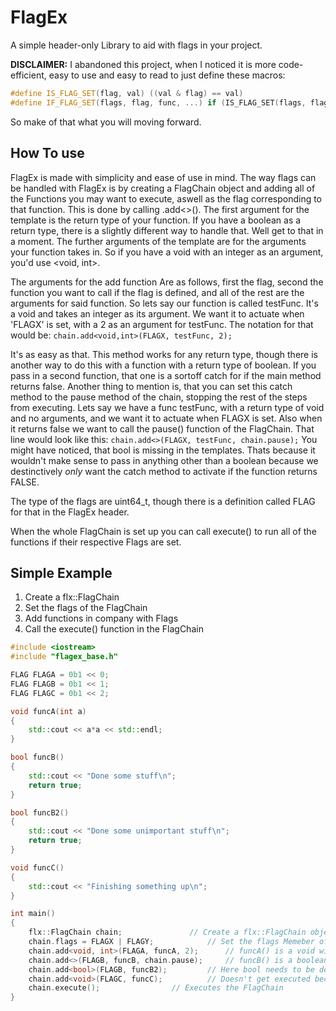 # FlagEx
A simple header-only Library to aid with flags in your project.

**DISCLAIMER:** I abandoned this project, when I noticed it is more code-efficient, easy to use and easy to read to just define these macros:
```c++
#define IS_FLAG_SET(flag, val) ((val & flag) == val)
#define IF_FLAG_SET(flags, flag, func, ...) if (IS_FLAG_SET(flags, flag) && !((bool)func(__VA_ARGS__)))
```
So make of that what you will moving forward.

## How To use
FlagEx is made with simplicity and ease of use in mind.
The way flags can be handled with FlagEx is by creating a FlagChain object and adding all of the Functions you may want to execute, aswell as the flag corresponding to that function.
This is done by calling .add<>().
The first argument for the template is the return type of your function. If you have a boolean as a return type, there is a slightly different way to handle that. Well get to that in a moment. 
The further arguments of the template are for the arguments your function takes in. So if you have a void with an integer as an argument, you'd use <void, int>.

The arguments for the add function Are as follows, first the flag, second the function you want to call if the flag is defined, and all of the rest are the arguments for said function.
So lets say our function is called testFunc. It's a void and takes an integer as its argument.
We want it to actuate when 'FLAGX' is set, with a 2 as an argument for testFunc. 
The notation for that would be: ```chain.add<void,int>(FLAGX, testFunc, 2);```

It's as easy as that.
This method works for any return type, though there is another way to do this with a function with a return type of boolean.
If you pass in a second function, that one is a sortoff catch for if the main method returns false. Another thing to mention is, that you can set this catch method to the pause method of the chain, stopping the rest of the steps from executing.
Lets say we have a func testFunc, with a return type of void and no arguments, and we want it to actuate when FLAGX is set. Also when it returns false we want to call the pause() function of the FlagChain.
That line would look like this: ```chain.add<>(FLAGX, testFunc, chain.pause);```
You might have noticed, that bool is missing in the templates. Thats because it wouldn't make sense to pass in anything other than a boolean because we destinctively *only* want the catch method to activate if the function returns FALSE.

The type of the flags are uint64_t, though there is a definition called FLAG for that in the FlagEx header.

When the whole FlagChain is set up you can call execute() to run all of the functions if their respective Flags are set.

## Simple Example

1. Create a flx::FlagChain
2. Set the flags of the FlagChain
3. Add functions in company with Flags
4. Call the execute() function in the FlagChain

```c++
#include <iostream>
#include "flagex_base.h"

FLAG FLAGA = 0b1 << 0;
FLAG FLAGB = 0b1 << 1;
FLAG FLAGC = 0b1 << 2;

void funcA(int a)
{
	std::cout << a*a << std::endl;
}

bool funcB()
{
	std::cout << "Done some stuff\n";
	return true;
}

bool funcB2()
{
	std::cout << "Done some unimportant stuff\n";
	return true;
}

void funcC()
{
	std::cout << "Finishing something up\n";
}

int main()
{
	flx::FlagChain chain;				// Create a flx::FlagChain object with the name chain
	chain.flags = FLAGX | FLAGY;			// Set the flags Memeber of the FlagChain object
	chain.add<void, int>(FLAGA, funcA, 2);		// funcA() is a void with an integer attribute, thus: <void, int>
	chain.add<>(FLAGB, funcB, chain.pause);		// funcB() is a boolean with no attributes. If funcB returns false, the chain.pause() is called
	chain.add<bool>(FLAGB, funcB2);			// Here bool needs to be defined in the template, because there isn't a catch function
	chain.add<void>(FLAGC, funcC);			// Doesn't get executed because FLAGC isn't defined
	chain.execute();				// Executes the FlagChain
}
```
